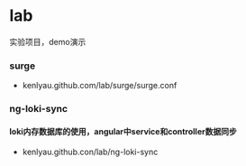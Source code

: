 # lab
实验项目，demo演示
### surge
- kenlyau.github.com/lab/surge/surge.conf

### ng-loki-sync
#### loki内存数据库的使用，angular中service和controller数据同步
- kenlyau.github.con/lab/ng-loki-sync
